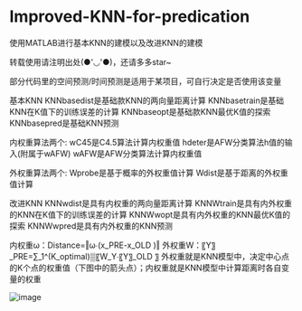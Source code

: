 # Improved-KNN-for-predication
使用MATLAB进行基本KNN的建模以及改进KNN的建模

转载使用请注明出处(●'◡'●)，还请多多star~

部分代码里的空间预测/时间预测是适用于某项目，可自行决定是否使用该变量

基本KNN
KNNbasedist是基础款KNN的两向量距离计算
KNNbasetrain是基础KNN在K值下的训练误差的计算
KNNbaseopt是基础款KNN最优K值的探索
KNNbasepred是基础KNN预测

内权重算法两个:
wC45是C4.5算法计算内权重值
hdeter是AFW分类算法h值的输入(附属于wAFW)
wAFW是AFW分类算法计算内权重值

外权重算法两个:
Wprobe是基于概率的外权重值计算
Wdist是基于距离的外权重值计算

改进KNN
KNNwdist是具有内权重的两向量距离计算
KNNWtrain是具有内外权重的KNN在K值下的训练误差的计算
KNNWwopt是具有内外权重的KNN最优K值的探索
KNNWwpred是具有内外权重的KNN预测

内权重ω：Distance=‖ω∙(x_PRE-x_OLD )‖
外权重W：〖Y〗_PRE=∑_1^(K_optimal)▒〖W_Y∙〖Y〗_OLD 〗
外权重就是KNN模型中，决定中心点的K个点的权重值（下图中的箭头点）；内权重就是KNN模型中计算距离时各自变量的权重

![image](https://user-images.githubusercontent.com/55230503/111304230-73bb4f00-8690-11eb-83f5-e4ef55360c78.png)

